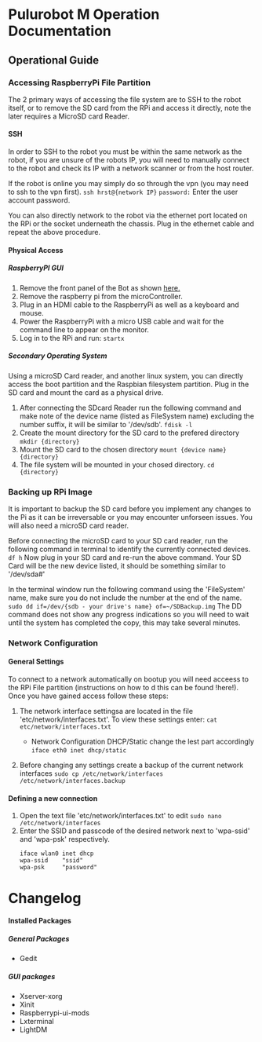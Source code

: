 # Pulurobot M Operation Documentation
## Operational Guide
### Accessing RaspberryPi File Partition
The 2 primary ways of accessing the file system are to SSH to the robot itself, or to remove the SD card from the RPi and access it directly, note the later requires a MicroSD card Reader.
#### SSH
In order to SSH to the robot you must be within the same network as the robot, if you are unsure of the robots IP, you will need to manually connect to the robot and check its IP with a network scanner or from the host router.

If the robot is online you may simply do so through the vpn (you may need to ssh to the vpn first).
`ssh hrst@{network IP}`
`password:` Enter the user account password.

You can also directly network to the robot via the ethernet port located on the RPi or the socket underneath the chassis. Plug in the ethernet cable and repeat the above procedure.

#### Physical Access
##### RaspberryPI GUI

1. Remove the front panel of the Bot as shown [here.](http://www.pulurobotics.fi/page/pulu-m2-1)
2. Remove the raspberry pi from the microController.
3. Plug in an HDMI cable to the RaspberryPi as well as a keyboard and mouse.
4. Power the RaspberryPi with a micro USB cable and wait for the command line to appear on the monitor.
5. Log in to the RPi and run:
    `startx`

##### Secondary Operating System
Using a microSD Card reader, and another linux system, you can directly access the boot partition and the Raspbian filesystem partition. Plug in the SD card and mount the card as a physical drive.

1. After connecting the SDcard Reader run the following command and make note of the device name (listed as FileSystem name) excluding the number suffix, it will be similar to '/dev/sdb'.
   `fdisk -l`
2. Create the mount directory for the SD card to the prefered directory
    `mkdir {directory}`
3. Mount the SD card to the chosen directory
    `mount {device name} {directory}`
4. The file system will be mounted in your chosed directory.
    `cd {directory}`


### Backing up RPi Image
It is important to backup the SD card before you implement any changes to the Pi as it can be irreversable or you may encounter unforseen issues. You will also need a microSD card reader.

Before connecting the microSD card to your SD card reader, run the following command in terminal to identify the currently connected devices.
`df h`
Now plug in your SD card and re-run the above command. Your SD Card will be the new device listed, it should be something similar to '/dev/sda#'

In the terminal window run the following command using the 'FileSystem' name, make sure you do not include the number at the end of the name.
`sudo dd if=/dev/{sdb - your drive's name} of=~/SDBackup.img`
The DD command does not show any progress indications so you will need to wait until the system has completed the copy, this may take several minutes.

### Network Configuration
#### General Settings
To connect to a network automatically on bootup you will need acceess to the RPi File partition (instructions on how to d this can be found !here!). Once you have gained access follow these steps:

1. The network interface settingsa are located in the file 'etc/network/interfaces.txt'. To view these settings enter:
    `cat etc/network/interfaces.txt `
    - Network Configuration DHCP/Static change the lest part accordingly
		`iface eth0 inet dhcp/static`
	

2.  Before changing any settings create a backup of the current network interfaces
	`sudo cp /etc/network/interfaces /etc/network/interfaces.backup`
 
#### Defining a new connection
1.  Open the text file 'etc/network/interfaces.txt' to edit
    `sudo nano /etc/network/interfaces`
2.  Enter the SSID and passcode of the desired network next to 'wpa-ssid' and 'wpa-psk' respectively.
    ```auto wlan0  
    iface wlan0 inet dhcp  
    wpa-ssid	"ssid"  
    wpa-psk 	"password"
# Changelog
#### Installed Packages
##### General Packages
- Gedit
##### GUI packages
- Xserver-xorg
- Xinit
- Raspberrypi-ui-mods
- Lxterminal
- LightDM

